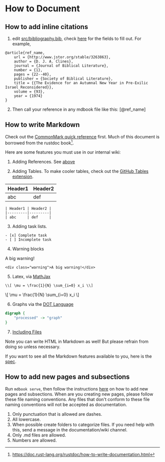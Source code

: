 # How to Document

<!-- toc -->

## How to add inline citations
1. edit [src/bibliography.bib](https://github.com/UBC-iGEM/internal-wiki-2023-24/blob/main/src/bibliography.bib), check [here](https://bibtex.eu/types/) for the fields to fill out. For example, 
```
@article{ref_name,
    url = {http://www.jstor.org/stable/3263863},
    author = {D. J. A. Clines},
    journal = {Journal of Biblical Literature},
    number = {1},
    pages = {22--40},
    publisher = {Society of Biblical Literature},
    title = {{The Evidence for an Autumnal New Year in Pre-Exilic Israel Reconsidered}},
    volume = {93},
    year = {1974}
}
```
2. Then call your reference in any mdbook file like this: [@ref_name]

## How to write Markdown

Check out the [CommonMark quick reference](https://commonmark.org/help/) first. Much of this document is borrowed from the rustdoc book[^rust].

Here are some features you must use in our internal wiki:

1. Adding References. See [above](how.md#how-to-add-inline-citations)

2. Adding Tables. To make cooler tables, check out the [GitHub Tables extension](https://github.github.com/gfm/#tables-extension-).

| Header1 | Header2 |
| ------- | ------- |
| abc     | def     |

```
| Header1 | Header2 |
|---------|---------|
| abc     | def     |

```

3. Adding task lists.

```
- [x] Complete task
- [ ] Incomplete task
```

4. Warning blocks

<div class="warning">A big warning!</div>

```
<div class="warning">A big warning!</div>
```

5. Latex, via [MathJax](https://www.mathjax.org/)

```
\\[ \mu = \frac{1}{N} \sum_{i=0} x_i \\]
```

\\[ \mu = \frac{1}{N} \sum_{i=0} x_i \\]

6. Graphs via the [DOT Language](https://graphviz.gitlab.io/doc/info/lang.html)

```dot process
digraph {
    "processed" -> "graph"
}
```

7. [Including Files](https://rust-lang.github.io/mdBook/format/mdbook.html#including-files)

Note you can write HTML in Markdown as well! But please refrain from doing so unless necessary.

If you want to see all the Markdown features available to you, here is the [spec](https://spec.commonmark.org/0.30/).

## How to add new pages and subsections

Run `mdbook serve`, then follow the instructions [here](https://rust-lang.github.io/mdBook/format/summary.html) on how to add new pages and subsections. When are you creating new pages, please follow these file naming conventions. Any files that don't conform to these file naming conventions will not be accepted as documentation.

1. Only punctuation that is allowed are dashes.
2. All lowercase.
3. When possible create folders to categorize files. If you need help with this, send a message in the documentation/wiki channel.
4. Only .md files are allowed.
5. Numbers are allowed.

[^rust]: https://doc.rust-lang.org/rustdoc/how-to-write-documentation.html
